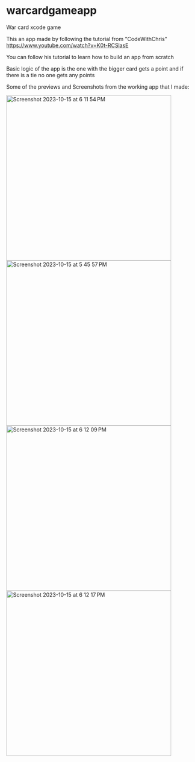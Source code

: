 # warcardgameapp
War card xcode game

This an app made by following the tutorial from "CodeWithChris" https://www.youtube.com/watch?v=K0t-RCSlasE

You can follow his tutorial to learn how to build an app from scratch

Basic logic of the app is the one with the bigger card gets a point and if there is a tie no one gets any points

Some of the previews and Screenshots from the working app that I made:

<img width="438" alt="Screenshot 2023-10-15 at 6 11 54 PM" src="https://github.com/Adya10/warcardgameapp/assets/82889880/e0c27296-5c8d-48d0-96b2-823b57928872">

<img width="438" alt="Screenshot 2023-10-15 at 5 45 57 PM" src="https://github.com/Adya10/warcardgameapp/assets/82889880/e07fe405-6a28-40ad-bafa-3ca01944cb7f">

<img width="438" alt="Screenshot 2023-10-15 at 6 12 09 PM" src="https://github.com/Adya10/warcardgameapp/assets/82889880/8ed545f8-3523-4574-a50f-082ea6626454">

<img width="438" alt="Screenshot 2023-10-15 at 6 12 17 PM" src="https://github.com/Adya10/warcardgameapp/assets/82889880/dedc65c3-13c4-479a-bf67-4fed47160391">


